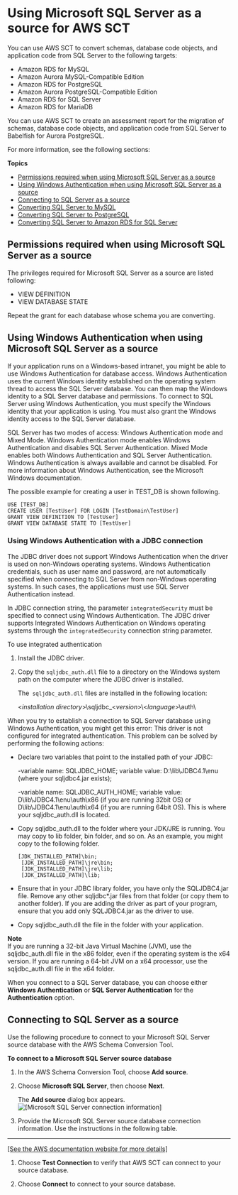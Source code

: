 # Using Microsoft SQL Server as a source for AWS SCT<a name="CHAP_Source.SQLServer"></a>

You can use AWS SCT to convert schemas, database code objects, and application code from SQL Server to the following targets: 
+ Amazon RDS for MySQL
+ Amazon Aurora MySQL\-Compatible Edition
+ Amazon RDS for PostgreSQL
+ Amazon Aurora PostgreSQL\-Compatible Edition
+ Amazon RDS for SQL Server
+ Amazon RDS for MariaDB

You can use AWS SCT to create an assessment report for the migration of schemas, database code objects, and application code from SQL Server to Babelfish for Aurora PostgreSQL\.

For more information, see the following sections:

**Topics**
+ [Permissions required when using Microsoft SQL Server as a source](#CHAP_Source.SQLServer.Permissions)
+ [Using Windows Authentication when using Microsoft SQL Server as a source](#CHAP_Source.SQLServer.Permissions.WinAuth)
+ [Connecting to SQL Server as a source](#CHAP_Source.SQLServer.Connecting)
+ [Converting SQL Server to MySQL](CHAP_Source.SQLServer.ToMySQL.md)
+ [Converting SQL Server to PostgreSQL](CHAP_Source.SQLServer.ToPostgreSQL.md)
+ [Converting SQL Server to Amazon RDS for SQL Server](CHAP_Source.SQLServer.ToRDSSQLServer.md)

## Permissions required when using Microsoft SQL Server as a source<a name="CHAP_Source.SQLServer.Permissions"></a>

The privileges required for Microsoft SQL Server as a source are listed following: 
+ VIEW DEFINITION 
+ VIEW DATABASE STATE 

Repeat the grant for each database whose schema you are converting\. 

## Using Windows Authentication when using Microsoft SQL Server as a source<a name="CHAP_Source.SQLServer.Permissions.WinAuth"></a>

If your application runs on a Windows\-based intranet, you might be able to use Windows Authentication for database access\. Windows Authentication uses the current Windows identity established on the operating system thread to access the SQL Server database\. You can then map the Windows identity to a SQL Server database and permissions\. To connect to SQL Server using Windows Authentication, you must specify the Windows identity that your application is using\. You must also grant the Windows identity access to the SQL Server database\.

SQL Server has two modes of access: Windows Authentication mode and Mixed Mode\. Windows Authentication mode enables Windows Authentication and disables SQL Server Authentication\. Mixed Mode enables both Windows Authentication and SQL Server Authentication\. Windows Authentication is always available and cannot be disabled\. For more information about Windows Authentication, see the Microsoft Windows documentation\. 

The possible example for creating a user in TEST\_DB is shown following\.

```
USE [TEST_DB]
CREATE USER [TestUser] FOR LOGIN [TestDomain\TestUser]
GRANT VIEW DEFINITION TO [TestUser]
GRANT VIEW DATABASE STATE TO [TestUser]
```

### Using Windows Authentication with a JDBC connection<a name="CHAP_Source.SQLServer.Permissions.WinAuth.JDBC"></a>

The JDBC driver does not support Windows Authentication when the driver is used on non\-Windows operating systems\. Windows Authentication credentials, such as user name and password, are not automatically specified when connecting to SQL Server from non\-Windows operating systems\. In such cases, the applications must use SQL Server Authentication instead\.

In JDBC connection string, the parameter `integratedSecurity` must be specified to connect using Windows Authentication\. The JDBC driver supports Integrated Windows Authentication on Windows operating systems through the `integratedSecurity` connection string parameter\.

To use integrated authentication

1. Install the JDBC driver\.

1. Copy the `sqljdbc_auth.dll` file to a directory on the Windows system path on the computer where the JDBC driver is installed\.

   The` sqljdbc_auth.dll` files are installed in the following location:

   <*installation directory*>\\sqljdbc\_<*version*>\\<*language*>\\auth\\

When you try to establish a connection to SQL Server database using Windows Authentication, you might get this error: This driver is not configured for integrated authentication\. This problem can be solved by performing the following actions:
+ Declare two variables that point to the installed path of your JDBC:

  \-variable name: SQLJDBC\_HOME; variable value: D:\\lib\\JDBC4\.1\\enu \(where your sqljdbc4\.jar exists\);

  \-variable name: SQLJDBC\_AUTH\_HOME; variable value: D\\lib\\JDBC4\.1\\enu\\auth\\x86 \(if you are running 32bit OS\) or D\\lib\\JDBC4\.1\\enu\\auth\\x64 \(if you are running 64bit OS\)\. This is where your sqljdbc\_auth\.dll is located\. 
+ Copy sqljdbc\_auth\.dll to the folder where your JDK/JRE is running\. You may copy to lib folder, bin folder, and so on\. As an example, you might copy to the following folder\.

  ```
  [JDK_INSTALLED_PATH]\bin;
   [JDK_INSTALLED_PATH]\jre\bin;
   [JDK_INSTALLED_PATH]\jre\lib;
   [JDK_INSTALLED_PATH]\lib;
  ```
+ Ensure that in your JDBC library folder, you have only the SQLJDBC4\.jar file\. Remove any other sqljdbc\*\.jar files from that folder \(or copy them to another folder\)\. If you are adding the driver as part of your program, ensure that you add only SQLJDBC4\.jar as the driver to use\.
+ Copy sqljdbc\_auth\.dll the file in the folder with your application\.

**Note**  
If you are running a 32\-bit Java Virtual Machine \(JVM\), use the sqljdbc\_auth\.dll file in the x86 folder, even if the operating system is the x64 version\. If you are running a 64\-bit JVM on a x64 processor, use the sqljdbc\_auth\.dll file in the x64 folder\.

When you connect to a SQL Server database, you can choose either **Windows Authentication** or **SQL Server Authentication** for the **Authentication** option\.

## Connecting to SQL Server as a source<a name="CHAP_Source.SQLServer.Connecting"></a>

Use the following procedure to connect to your Microsoft SQL Server source database with the AWS Schema Conversion Tool\. 

**To connect to a Microsoft SQL Server source database**

1. In the AWS Schema Conversion Tool, choose **Add source**\. 

1. Choose **Microsoft SQL Server**, then choose **Next**\. 

    The **Add source** dialog box appears\.  
![\[Microsoft SQL Server connection information\]](http://docs.aws.amazon.com/SchemaConversionTool/latest/userguide/images/source-sql-server.png)

1. Provide the Microsoft SQL Server source database connection information\. Use the instructions in the following table\.   
****    
[\[See the AWS documentation website for more details\]](http://docs.aws.amazon.com/SchemaConversionTool/latest/userguide/CHAP_Source.SQLServer.html)

1. Choose **Test Connection** to verify that AWS SCT can connect to your source database\. 

1. Choose **Connect** to connect to your source database\.